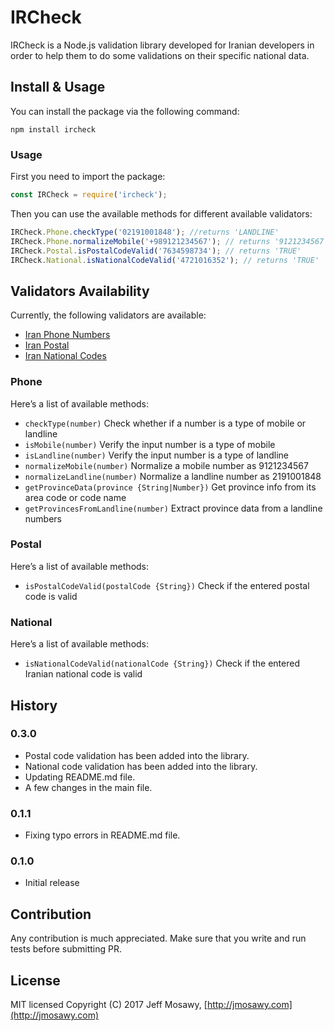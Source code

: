 # IRCheck
IRCheck is a Node.js validation library developed for Iranian developers in order to help them to do some validations on their specific national data.

## Install & Usage
You can install the package via the following command:

`npm install ircheck`

### Usage
First you need to import the package:
```javascript
const IRCheck = require('ircheck');
```

Then you can use the available methods for different available validators:
```javascript
IRCheck.Phone.checkType('02191001848'); //returns 'LANDLINE'
IRCheck.Phone.normalizeMobile('+989121234567'); // returns '9121234567'
IRCheck.Postal.isPostalCodeValid('7634598734'); // returns 'TRUE'
IRCheck.National.isNationalCodeValid('4721016352'); // returns 'TRUE'
```

## Validators Availability
Currently, the following validators are available:
* [Iran Phone Numbers](#phone)
* [Iran Postal](#postal)
* [Iran National Codes](#national)

### Phone
Here’s a list of available methods:
* `checkType(number)`  Check whether if a number is a type of mobile or landline
* `isMobile(number)` Verify the input number is a type of mobile
* `isLandline(number)` Verify the input number is a type of landline
* `normalizeMobile(number)`  Normalize a mobile number as 9121234567
* `normalizeLandline(number)` Normalize a landline number as 2191001848
* `getProvinceData(province {String|Number})` Get province info from its area code or code name
* `getProvincesFromLandline(number)` Extract province data from a landline numbers

### Postal
Here’s a list of available methods:
* `isPostalCodeValid(postalCode {String})` Check if the entered postal code is valid

### National
Here’s a list of available methods:
* `isNationalCodeValid(nationalCode {String})` Check if the entered Iranian national code is valid


## History
### 0.3.0
* Postal code validation has been added into the library.
* National code validation has been added into the library.
* Updating README.md file.
* A few changes in the main file.

### 0.1.1
* Fixing typo errors in README.md file.

### 0.1.0
* Initial release

## Contribution
Any contribution is much appreciated. Make sure that you write and run tests before submitting PR.

## License
MIT licensed
Copyright (C) 2017 Jeff Mosawy, [http://jmosawy.com](http://jmosawy.com)
